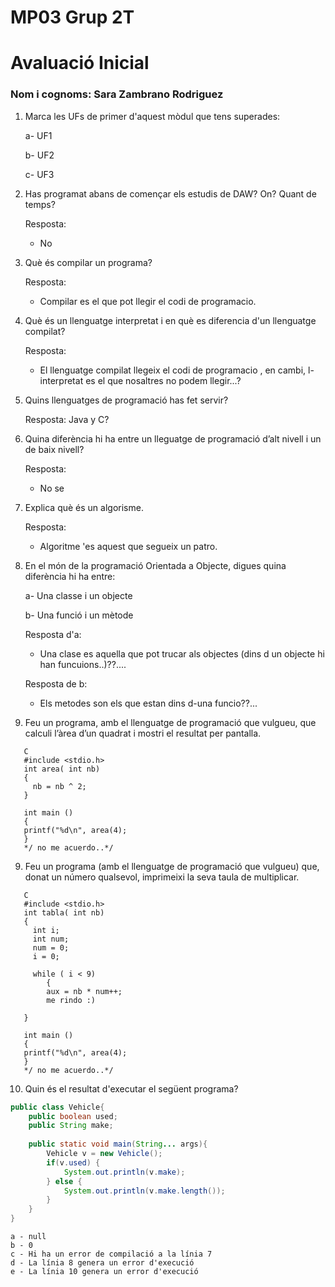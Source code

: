 # MP03 Grup 2T
# Avaluació Inicial

### Nom i cognoms: Sara Zambrano Rodriguez

1. Marca les UFs de primer d'aquest mòdul que tens superades:

    a- UF1

    b- UF2

    c- UF3

2. Has programat abans de començar els estudis de DAW? On? Quant de temps?

    Resposta: 
    
    
    - No


3. Què és compilar un programa?

    Resposta:
    
    
    - Compilar es el que pot llegir el codi de programacio.

4. Què és un llenguatge interpretat i en què es diferencia d'un llenguatge compilat?

    Resposta:


    - El llenguatge compilat llegeix el codi de programacio , en cambi, l-interpretat es el que nosaltres no podem llegir...?

5. Quins llenguatges de programació has fet servir?

    Resposta: Java y  C?


6. Quina diferència hi ha entre un lleguatge de programació d’alt nivell i un de baix nivell?

    Resposta: 


    - No se

7. Explica què és un algorisme.

    Resposta:


    - Algoritme 'es aquest que segueix un patro.

8. En el món de la programació Orientada a Objecte, digues quina diferència hi ha entre:

    a- Una classe i un objecte

    b- Una funció i un mètode
    
    
    Resposta d'a:


    - Una clase es aquella que pot trucar als objectes (dins d un objecte hi han funcuions..)??....

    Resposta de b:


    - Els metodes son els que estan dins d-una funcio??...

9. Feu un programa, amb el llenguatge de programació que vulgueu, que calculi l’àrea d’un quadrat i mostri el resultat per pantalla.

```
   C
   #include <stdio.h>
   int area( int nb)
   {
     nb = nb ^ 2;
   }
   
   int main ()
   {
   printf("%d\n", area(4);
   }
   */ no me acuerdo..*/
```
    
9. Feu un programa (amb el llenguatge de programació que vulgueu) que, donat un número qualsevol, imprimeixi la seva taula de multiplicar.

```
   C
   #include <stdio.h>
   int tabla( int nb)
   {
     int i;
     int num;
     num = 0;
     i = 0;
     
     while ( i < 9)
      	{
        aux = nb * num++;
        me rindo :)
        
   }
   
   int main ()
   {
   printf("%d\n", area(4);
   }
   */ no me acuerdo..*/
```
    

10. Quin és el resultat d'executar el següent programa?

```java
public class Vehicle{
    public boolean used;
    public String make;
    
    public static void main(String... args){
        Vehicle v = new Vehicle();
        if(v.used) {
            System.out.println(v.make);
        } else {
            System.out.println(v.make.length());
        }
    }
}
```

    a - null
    b - 0
    c - Hi ha un error de compilació a la línia 7
    d - La línia 8 genera un error d'execució
    e - La línia 10 genera un error d'execució
